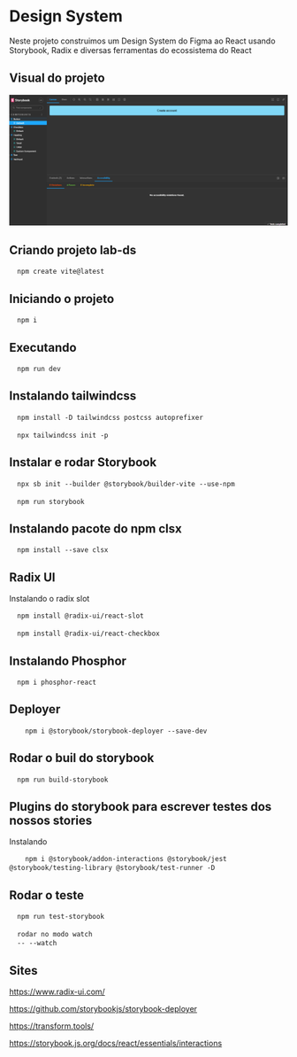 # Design System 
Neste projeto construimos um Design System do Figma ao React usando Storybook, Radix e diversas ferramentas do ecossistema do React 

## Visual do projeto
<p>
  <img src=".github/storybook.png">
</p>

## Criando projeto lab-ds
```
  npm create vite@latest
```

## Iniciando o projeto
```
  npm i 
```

## Executando 
```
  npm run dev
```

## Instalando tailwindcss
```
  npm install -D tailwindcss postcss autoprefixer

  npx tailwindcss init -p 
```

## Instalar e rodar Storybook
```
  npx sb init --builder @storybook/builder-vite --use-npm

  npm run storybook
```

## Instalando pacote do npm clsx
```
  npm install --save clsx
```
## Radix UI
Instalando o radix slot
```
  npm install @radix-ui/react-slot

  npm install @radix-ui/react-checkbox

```

## Instalando Phosphor
```
  npm i phosphor-react
```

  ## Deployer
```
    npm i @storybook/storybook-deployer --save-dev
```

## Rodar o buil do storybook
```
  npm run build-storybook
```

 ## Plugins do storybook para escrever testes dos nossos stories
  Instalando 
```  
    npm i @storybook/addon-interactions @storybook/jest  @storybook/testing-library @storybook/test-runner -D 
```

## Rodar o teste
```
  npm run test-storybook

  rodar no modo watch 
  -- --watch
```

## Sites
https://www.radix-ui.com/

https://github.com/storybookjs/storybook-deployer

https://transform.tools/

https://storybook.js.org/docs/react/essentials/interactions